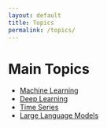 ```yaml
---
layout: default
title: Topics
permalink: /topics/
---
```


# Main Topics

<ul>
  <li><a href="/machine-learning/">Machine Learning</a></li>
  <li><a href="/deep-learning/">Deep Learning</a></li>
  <li><a href="/time-series/">Time Series</a></li>
  <li><a href="/large-language-models/">Large Language Models</a></li>
</ul>
